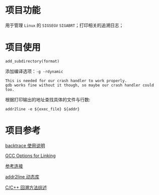 # 项目功能

用于管理 `Linux` 的 `SIGSEGV` `SIGABRT`；打印相关的追溯日志；

# 项目使用

`add_subdirectory(format)`

添加编译选项：`-g -rdynamic`

```
This is needed for our crash handler to work properly.
gdb works fine without it though, so maybe our crash handler could too.
```

根据打印输出的地址查找具体的文件与行数:
```
addr2line -e ${exec_file} ${addr}
```


# 项目参考

[backtrace 使用说明](https://www.cnblogs.com/muahao/p/7610645.html)

[GCC Options for Linking](https://gcc.gnu.org/onlinedocs/gcc/Link-Options.html#index-rdynamic)

[参考连接](https://github.com/godotengine/godot/blob/aef11a1/platform/linuxbsd/crash_handler_linuxbsd.h)

[addr2line 动态库](https://cloud.tencent.com/developer/article/2164289)

[C/C++ 回溯方法综述](https://stackoverflow.com/questions/3899870)
